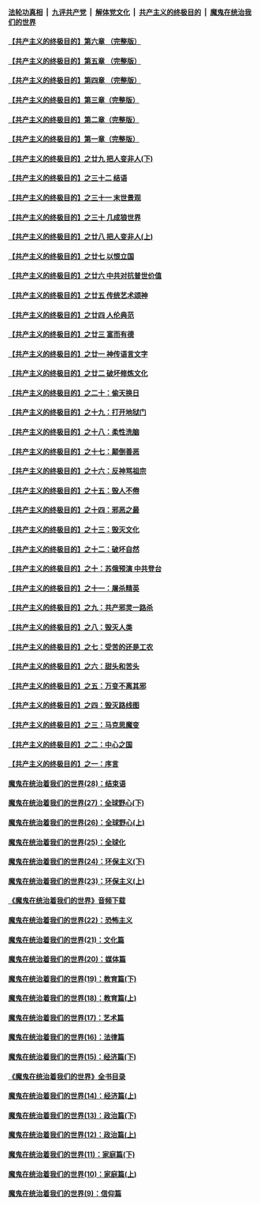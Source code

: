 

####  [法轮功真相](../../../../basic/blob/master/README.md?t=04230531) &nbsp;|&nbsp; [九评共产党](../../../../9ping.md/blob/master/README.md?t=04230531) &nbsp;|&nbsp; [解体党文化](../../../../jtdwh.md/blob/master/README.md?t=04230531)  &nbsp;|&nbsp; [共产主义的终极目的](../../../../gczydzjmd.md/blob/master/README.md?t=04230531) &nbsp;|&nbsp; [魔鬼在统治我们的世界](../../../../mgztzwmdsj.md/blob/master/README.md?t=04230531) 

#### [【共产主义的终极目的】第六章 （完整版）](../pages/nsc422/n11428913.md?t=04230531) 

#### [【共产主义的终极目的】第五章 （完整版）](../pages/nsc422/n11428912.md?t=04230531) 

#### [【共产主义的终极目的】第四章 （完整版）](../pages/nsc422/n11428907.md?t=04230531) 

#### [【共产主义的终极目的】第三章（完整版）](../pages/nsc422/n11428848.md?t=04230531) 

#### [【共产主义的终极目的】第二章（完整版）](../pages/nsc422/n11428831.md?t=04230531) 

#### [【共产主义的终极目的】第一章（完整版）](../pages/nsc422/n11417651.md?t=04230531) 

#### [【共产主义的终极目的】之廿九 把人变非人(下)](../pages/nsc422/n11344140.md?t=04230531) 

#### [【共产主义的终极目的】之三十二 结语](../pages/nsc422/n11360535.md?t=04230531) 

#### [【共产主义的终极目的】之三十一 末世景观](../pages/nsc422/n11351129.md?t=04230531) 

#### [【共产主义的终极目的】之三十 几成狼世界](../pages/nsc422/n11348280.md?t=04230531) 

#### [【共产主义的终极目的】之廿八 把人变非人(上)](../pages/nsc422/n11340492.md?t=04230531) 

#### [【共产主义的终极目的】之廿七 以恨立国](../pages/nsc422/n11336944.md?t=04230531) 

#### [【共产主义的终极目的】之廿六 中共对抗普世价值](../pages/nsc422/n11324785.md?t=04230531) 

#### [【共产主义的终极目的】之廿五 传统艺术颂神](../pages/nsc422/n11296396.md?t=04230531) 

#### [【共产主义的终极目的】之廿四 人伦典范](../pages/nsc422/n11296397.md?t=04230531) 

#### [【共产主义的终极目的】之廿三 富而有德](../pages/nsc422/n11283598.md?t=04230531) 

#### [【共产主义的终极目的】之廿一 神传语言文字](../pages/nsc422/n11263265.md?t=04230531) 

#### [【共产主义的终极目的】之廿二 破坏修炼文化](../pages/nsc422/n11245728.md?t=04230531) 

#### [【共产主义的终极目的】之二十：偷天换日](../pages/nsc422/n11238846.md?t=04230531) 

#### [【共产主义的终极目的】之十九：打开地狱门](../pages/nsc422/n11206376.md?t=04230531) 

#### [【共产主义的终极目的】之十八：柔性洗脑](../pages/nsc422/n11199994.md?t=04230531) 

#### [【共产主义的终极目的】之十七：颠倒善恶](../pages/nsc422/n11179782.md?t=04230531) 

#### [【共产主义的终极目的】之十六：反神骂祖宗](../pages/nsc422/n11166798.md?t=04230531) 

#### [【共产主义的终极目的】之十五：毁人不倦](../pages/nsc422/n11166792.md?t=04230531) 

#### [【共产主义的终极目的】之十四：邪恶之最](../pages/nsc422/n11150249.md?t=04230531) 

#### [【共产主义的终极目的】之十三：毁灭文化](../pages/nsc422/n11135227.md?t=04230531) 

#### [【共产主义的终极目的】之十二：破坏自然](../pages/nsc422/n11135214.md?t=04230531) 

#### [【共产主义的终极目的】之十：苏俄预演 中共登台](../pages/nsc422/n11118424.md?t=04230531) 

#### [【共产主义的终极目的】之十一：屠杀精英](../pages/nsc422/n11118442.md?t=04230531) 

#### [【共产主义的终极目的】之九：共产邪灵一路杀](../pages/nsc422/n11114139.md?t=04230531) 

#### [【共产主义的终极目的】之八：毁灭人类](../pages/nsc422/n11108503.md?t=04230531) 

#### [【共产主义的终极目的】之七：受苦的还是工农](../pages/nsc422/n11101809.md?t=04230531) 

#### [【共产主义的终极目的】之六：甜头和苦头](../pages/nsc422/n11096971.md?t=04230531) 

#### [【共产主义的终极目的】之五：万变不离其邪](../pages/nsc422/n11091285.md?t=04230531) 

#### [【共产主义的终极目的】之四：毁灭路线图](../pages/nsc422/n11086284.md?t=04230531) 

#### [【共产主义的终极目的】之三：马克思魔变](../pages/nsc422/n11061941.md?t=04230531) 

#### [【共产主义的终极目的】之二：中心之国](../pages/nsc422/n11047728.md?t=04230531) 

#### [【共产主义的终极目的】之一：序言](../pages/nsc422/n11086077.md?t=04230531) 

#### [魔鬼在统治着我们的世界(28)：结束语](../pages/nsc422/n10936246.md?t=04230531) 

#### [魔鬼在统治着我们的世界(27)：全球野心(下)](../pages/nsc422/n10928319.md?t=04230531) 

#### [魔鬼在统治着我们的世界(26)：全球野心(上)](../pages/nsc422/n10900318.md?t=04230531) 

#### [魔鬼在统治着我们的世界(25)：全球化](../pages/nsc422/n10788205.md?t=04230531) 

#### [魔鬼在统治着我们的世界(24)：环保主义(下)](../pages/nsc422/n10695307.md?t=04230531) 

#### [魔鬼在统治着我们的世界(23)：环保主义(上)](../pages/nsc422/n10688613.md?t=04230531) 

#### [《魔鬼在统治着我们的世界》音频下载](../pages/nsc422/n10635553.md?t=04230531) 

#### [魔鬼在统治着我们的世界(22)：恐怖主义](../pages/nsc422/n10614727.md?t=04230531) 

#### [魔鬼在统治着我们的世界(21)：文化篇](../pages/nsc422/n10597706.md?t=04230531) 

#### [魔鬼在统治着我们的世界(20)：媒体篇](../pages/nsc422/n10586579.md?t=04230531) 

#### [魔鬼在统治着我们的世界(19)：教育篇(下)](../pages/nsc422/n10564808.md?t=04230531) 

#### [魔鬼在统治着我们的世界(18)：教育篇(上)](../pages/nsc422/n10526970.md?t=04230531) 

#### [魔鬼在统治着我们的世界(17)：艺术篇](../pages/nsc422/n10499093.md?t=04230531) 

#### [魔鬼在统治着我们的世界(16)：法律篇](../pages/nsc422/n10485969.md?t=04230531) 

#### [魔鬼在统治着我们的世界(15)：经济篇(下)](../pages/nsc422/n10469975.md?t=04230531) 

#### [《魔鬼在统治着我们的世界》全书目录](../pages/nsc422/n10464261.md?t=04230531) 

#### [魔鬼在统治着我们的世界(14)：经济篇(上)](../pages/nsc422/n10457370.md?t=04230531) 

#### [魔鬼在统治着我们的世界(13)：政治篇(下)](../pages/nsc422/n10448270.md?t=04230531) 

#### [魔鬼在统治着我们的世界(12)：政治篇(上)](../pages/nsc422/n10444576.md?t=04230531) 

#### [魔鬼在统治着我们的世界(11)：家庭篇(下)](../pages/nsc422/n10440961.md?t=04230531) 

#### [魔鬼在统治着我们的世界(10)：家庭篇(上)](../pages/nsc422/n10435448.md?t=04230531) 

#### [魔鬼在统治着我们的世界(9)：信仰篇](../pages/nsc422/n10432159.md?t=04230531) 

